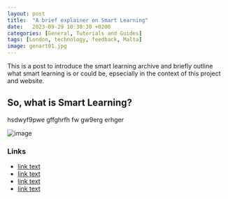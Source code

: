 ```yaml
---
layout: post
title:  "A brief explainer on Smart Learning"
date:   2023-09-29 10:30:30 +0200
categories: [General, Tutorials and Guides]
tags: [London, technology, feedback, Malta]
image: genart01.jpg
---
```


This is a post to introduce the smart learning archive and briefly outline what smart learning is or could be, epsecially in the context of this project and website. 

## So, what is Smart Learning?

hsdwyf9pwe gffghrfh  fw gw9erg erhger


![image]({{site.baseurl}}/assets/images/genart01.jpg)


### Links 
- [link text](https://somelink)
- [link text](https://somelink)
- [link text](https://somelink)
- [link text](https://somelink)
